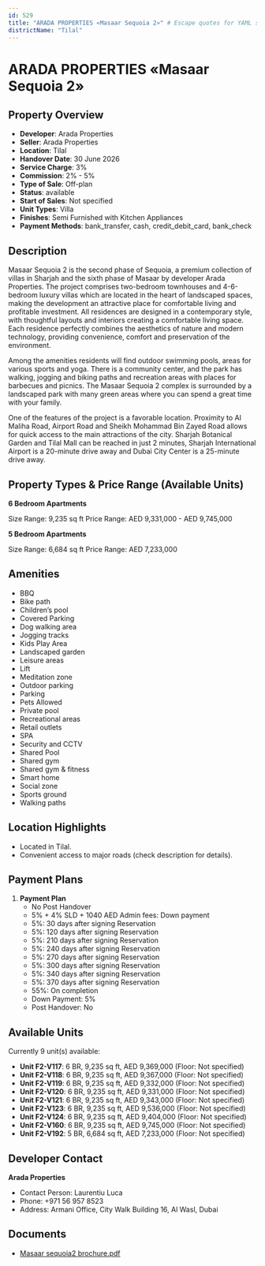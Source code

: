 ```yaml
---
id: 529
title: "ARADA PROPERTIES «Masaar Sequoia 2»" # Escape quotes for YAML string
districtName: "Tilal"
---
```


# ARADA PROPERTIES «Masaar Sequoia 2»

## Property Overview
- **Developer**: Arada Properties
- **Seller**: Arada Properties
- **Location**: Tilal
- **Handover Date**: 30 June 2026
- **Service Charge**: 3%
- **Commission**: 2% - 5%
- **Type of Sale**: Off-plan
- **Status**: available
- **Start of Sales**: Not specified
- **Unit Types**: Villa
- **Finishes**: Semi Furnished with Kitchen Appliances
- **Payment Methods**: bank_transfer, cash, credit_debit_card, bank_check

## Description
Masaar Sequoia 2 is the second phase of Sequoia, a premium collection of villas in Sharjah and the sixth phase of Masaar by developer Arada Properties. The project comprises two-bedroom townhouses and 4-6-bedroom luxury villas which are located in the heart of landscaped spaces, making the development an attractive place for comfortable living and profitable investment. All residences are designed in a contemporary style, with thoughtful layouts and interiors creating a comfortable living space. Each residence perfectly combines the aesthetics of nature and modern technology, providing convenience, comfort and preservation of the environment. 

Among the amenities residents will find outdoor swimming pools, areas for various sports and yoga. There is a community center, and the park has walking, jogging and biking paths and recreation areas with places for barbecues and picnics. The Masaar Sequoia 2 complex is surrounded by a landscaped park with many green areas where you can spend a great time with your family. 

One of the features of the project is a favorable location. Proximity to Al Maliha Road, Airport Road and Sheikh Mohammad Bin Zayed Road allows for quick access to the main attractions of the city. Sharjah Botanical Garden and Tilal Mall can be reached in just 2 minutes, Sharjah International Airport is a 20-minute drive away and Dubai City Center is a 25-minute drive away.

## Property Types & Price Range (Available Units)
**6 Bedroom Apartments**

Size Range: 9,235 sq ft
Price Range: AED 9,331,000 - AED 9,745,000

**5 Bedroom Apartments**

Size Range: 6,684 sq ft
Price Range: AED 7,233,000

## Amenities
- BBQ
- Bike path
- Children’s pool
- Covered Parking
- Dog walking area
- Jogging tracks
- Kids Play Area
- Landscaped garden
- Leisure areas
- Lift
- Meditation zone
- Outdoor parking
- Parking
- Pets Allowed
- Private pool
- Recreational areas
- Retail outlets
- SPA
- Security and CCTV
- Shared Pool
- Shared gym
- Shared gym & fitness
- Smart home
- Social zone
- Sports ground
- Walking paths

## Location Highlights
- Located in Tilal.
- Convenient access to major roads (check description for details).

## Payment Plans
1. **Payment Plan**
   - No Post Handover
   - 5% + 4% SLD + 1040 AED Admin fees: Down payment
   - 5%: 30 days after signing Reservation
   - 5%: 120 days after signing Reservation
   - 5%: 210 days after signing Reservation
   - 5%: 240 days after signing Reservation
   - 5%: 270 days after signing Reservation
   - 5%: 300 days after signing Reservation
   - 5%: 340 days after signing Reservation
   - 5%: 370 days after signing Reservation
   - 55%: On completion
   - Down Payment: 5%
   - Post Handover: No

## Available Units
Currently 9 unit(s) available:
- **Unit F2-V117**: 6 BR, 9,235 sq ft, AED 9,369,000 (Floor: Not specified)
- **Unit F2-V118**: 6 BR, 9,235 sq ft, AED 9,367,000 (Floor: Not specified)
- **Unit F2-V119**: 6 BR, 9,235 sq ft, AED 9,332,000 (Floor: Not specified)
- **Unit F2-V120**: 6 BR, 9,235 sq ft, AED 9,331,000 (Floor: Not specified)
- **Unit F2-V121**: 6 BR, 9,235 sq ft, AED 9,343,000 (Floor: Not specified)
- **Unit F2-V123**: 6 BR, 9,235 sq ft, AED 9,536,000 (Floor: Not specified)
- **Unit F2-V124**: 6 BR, 9,235 sq ft, AED 9,404,000 (Floor: Not specified)
- **Unit F2-V160**: 6 BR, 9,235 sq ft, AED 9,745,000 (Floor: Not specified)
- **Unit F2-V192**: 5 BR, 6,684 sq ft, AED 7,233,000 (Floor: Not specified)

## Developer Contact
**Arada Properties**
- Contact Person: Laurentiu Luca
- Phone: +971 56 957 8523
- Address: Armani Office, City Walk Building 16, Al Wasl, Dubai

## Documents
- [Masaar sequoia2 brochure.pdf](https://cdn.geniemap.net/2023/12/13/qRMU1yQh1LjnQ2uAPGlQe79Z4peVNLPnNAkmugXa.pdf)
